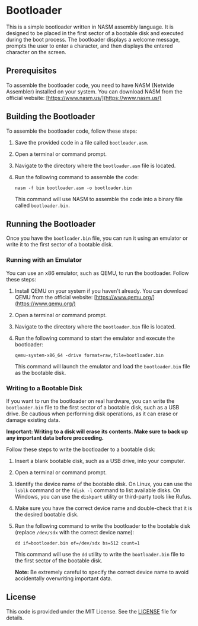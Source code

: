 # Bootloader

This is a simple bootloader written in NASM assembly language. It is designed to be placed in the first sector of a bootable disk and executed during the boot process. The bootloader displays a welcome message, prompts the user to enter a character, and then displays the entered character on the screen.

## Prerequisites

To assemble the bootloader code, you need to have NASM (Netwide Assembler) installed on your system. You can download NASM from the official website: [https://www.nasm.us/](https://www.nasm.us/)

## Building the Bootloader

To assemble the bootloader code, follow these steps:

1. Save the provided code in a file called `bootloader.asm`.
2. Open a terminal or command prompt.
3. Navigate to the directory where the `bootloader.asm` file is located.
4. Run the following command to assemble the code:

   ```
   nasm -f bin bootloader.asm -o bootloader.bin
   ```

   This command will use NASM to assemble the code into a binary file called `bootloader.bin`.

## Running the Bootloader

Once you have the `bootloader.bin` file, you can run it using an emulator or write it to the first sector of a bootable disk.

### Running with an Emulator

You can use an x86 emulator, such as QEMU, to run the bootloader. Follow these steps:

1. Install QEMU on your system if you haven't already. You can download QEMU from the official website: [https://www.qemu.org/](https://www.qemu.org/)
2. Open a terminal or command prompt.
3. Navigate to the directory where the `bootloader.bin` file is located.
4. Run the following command to start the emulator and execute the bootloader:

   ```
   qemu-system-x86_64 -drive format=raw,file=bootloader.bin
   ```

   This command will launch the emulator and load the `bootloader.bin` file as the bootable disk.

### Writing to a Bootable Disk

If you want to run the bootloader on real hardware, you can write the `bootloader.bin` file to the first sector of a bootable disk, such as a USB drive. Be cautious when performing disk operations, as it can erase or damage existing data.

**Important: Writing to a disk will erase its contents. Make sure to back up any important data before proceeding.**

Follow these steps to write the bootloader to a bootable disk:

1. Insert a blank bootable disk, such as a USB drive, into your computer.
2. Open a terminal or command prompt.
3. Identify the device name of the bootable disk. On Linux, you can use the `lsblk` command or the `fdisk -l` command to list available disks. On Windows, you can use the `diskpart` utility or third-party tools like Rufus.
4. Make sure you have the correct device name and double-check that it is the desired bootable disk.
5. Run the following command to write the bootloader to the bootable disk (replace `/dev/sdx` with the correct device name):

   ```
   dd if=bootloader.bin of=/dev/sdx bs=512 count=1
   ```

   This command will use the `dd` utility to write the `bootloader.bin` file to the first sector of the bootable disk.

   **Note:** Be extremely careful to specify the correct device name to avoid accidentally overwriting important data.

## License

This code is provided under the MIT License. See the [LICENSE](LICENSE) file for details.
